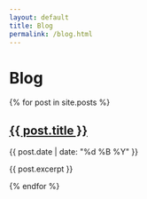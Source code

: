 ```yaml
---
layout: default
title: Blog
permalink: /blog.html
---
```


# Blog

{% for post in site.posts %}
  <div class="post">
    <h2><a href="{{ post.url }}">{{ post.title }}</a></h2>
    <p class="date">{{ post.date | date: "%d %B %Y" }}</p>
    <p>{{ post.excerpt }}</p>
  </div>
{% endfor %}